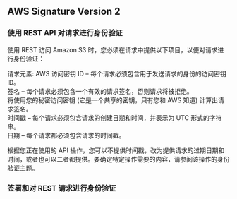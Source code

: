 ## AWS Signature Version 2


### 使用 REST API 对请求进行身份验证

使用 REST 访问 Amazon S3 时，您必须在请求中提供以下项目，以便对请求进行身份验证：  

请求元素:
    AWS 访问密钥 ID – 每个请求必须包含用于发送请求的身份的访问密钥 ID。  
    签名 – 每个请求必须包含一个有效的请求签名，否则请求将被拒绝。  
    将使用您的秘密访问密钥 (它是一个共享的密钥，只有您和 AWS 知道) 计算出请求签名。  
    时间戳 – 每个请求必须包含请求的创建日期和时间，并表示为 UTC 形式的字符串。   
    日期 – 每个请求都必须包含请求的时间戳。  

根据您正在使用的 API 操作，您可以不提供时间戳，改为提供请求的过期日期和时间，或者也可以二者都提供。要确定特定操作需要的内容，请参阅该操作的身份验证主题。  


### 签署和对 REST 请求进行身份验证

